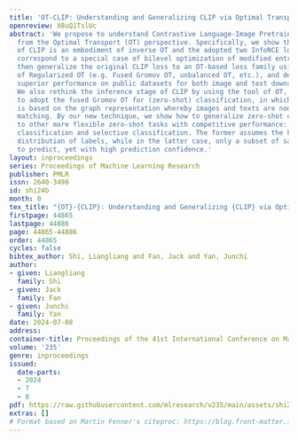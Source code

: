 ```yaml
---
title: 'OT-CLIP: Understanding and Generalizing CLIP via Optimal Transport'
openreview: X8uQ1TslUc
abstract: 'We propose to understand Contrastive Language-Image Pretraining model (CLIP)
  from the Optimal Transport (OT) perspective. Specifically, we show that training
  of CLIP is an embodiment of inverse OT and the adopted two InfoNCE losses in CLIP
  correspond to a special case of bilevel optimization of modified entropic OT. We
  then generalize the original CLIP loss to an OT-based loss family using variants
  of Regularized OT (e.g. Fused Gromov OT, unbalanced OT, etc.), and demonstrate their
  superior performance on public datasets for both image and text downstream tasks.
  We also rethink the inference stage of CLIP by using the tool of OT, and propose
  to adopt the fused Gromov OT for (zero-shot) classification, in which the prediction
  is based on the graph representation whereby images and texts are nodes for graph
  matching. By our new technique, we show how to generalize zero-shot classification
  to other more flexible zero-shot tasks with competitive performance: long-tailed
  classification and selective classification. The former assumes the known prior
  distribution of labels, while in the latter case, only a subset of samples are asked
  to predict, yet with high prediction confidence.'
layout: inproceedings
series: Proceedings of Machine Learning Research
publisher: PMLR
issn: 2640-3498
id: shi24b
month: 0
tex_title: "{OT}-{CLIP}: Understanding and Generalizing {CLIP} via Optimal Transport"
firstpage: 44865
lastpage: 44886
page: 44865-44886
order: 44865
cycles: false
bibtex_author: Shi, Liangliang and Fan, Jack and Yan, Junchi
author:
- given: Liangliang
  family: Shi
- given: Jack
  family: Fan
- given: Junchi
  family: Yan
date: 2024-07-08
address:
container-title: Proceedings of the 41st International Conference on Machine Learning
volume: '235'
genre: inproceedings
issued:
  date-parts:
  - 2024
  - 7
  - 8
pdf: https://raw.githubusercontent.com/mlresearch/v235/main/assets/shi24b/shi24b.pdf
extras: []
# Format based on Martin Fenner's citeproc: https://blog.front-matter.io/posts/citeproc-yaml-for-bibliographies/
---
```

